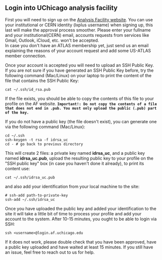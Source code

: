 ## Login into UChicago analysis facility

First you will need to sign up on the [Analysis Facility website](https://af.uchicago.edu/).
You can use your institutional or CERN identity (lxplus username) when signing up, this last will make the approval process smoother. Please enter your fullname and your institutional(CERN) email, accounts requests from services like Gmail, Outlook, iCloud, etc. won't be accepted.  
In case you don't have an ATLAS membership yet, just send us an email explaining the reasons of your account request and add some US-ATLAS member connection. 

Once your account is accepted you will need to upload an SSH Public Key.
If you are not sure if you have generated an SSH Public Key before, try the following command (Mac/Linux) on your laptop to print the content of the file that contains the SSH Public Key:

```
cat ~/.ssh/id_rsa.pub
```

If the file exists, you should be able to copy the contents of this file to your profile on the AF website. **`Important!: Do not copy the contents of a file that does not end in .pub. You must only upload the public (.pub) part of the key.`**


If you do not have a public key (the file doesn't exist), you can generate one via the following command (Mac/Linux):

```
cd ~/.ssh
ssh-keygen -t rsa -f idrsa_uc
cd - # go back to previous directory
```

This will create 2 files: a private key named **idrsa_uc**, and a public key named **idrsa_uc.pub**, upload the resulting public key to your profile on the "SSH public key" box (in case you haven't done it already), to print its content use:

```
cat ~/.ssh/idrsa_uc.pub
```
and also add your identification from your local machine to the site:

```
# ssh-add path-to-private-key
ssh-add ~/.ssh/idrsa_uc
```

Once you have uploaded the public key and added your identification to the site it will take a little bit of time to process your profile and add your account to the system. After 10-15 minutes, you ought to be able to login via SSH:
```
ssh <username>@login.af.uchicago.edu
```
If it does not work, please double check that you have been approved, have a public key uploaded and have waited at least 15 minutes. If you still have an issue, feel free to reach out to us for help.

